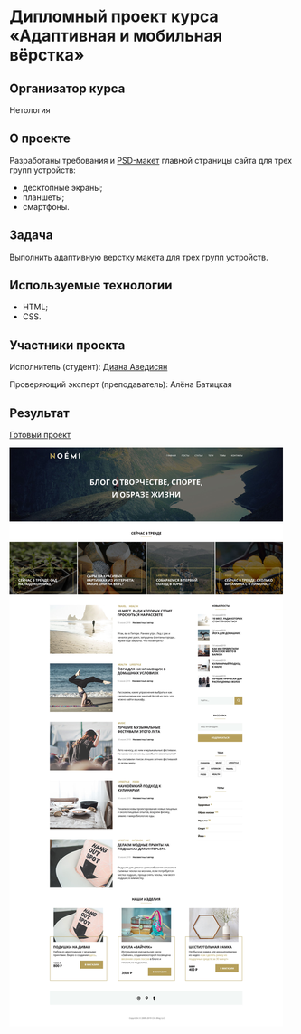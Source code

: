 # Дипломный проект курса «Адаптивная и мобильная вёрстка»

## Организатор курса

Нетология

## О проекте

Разработаны требования и [PSD-макет](sources/layouts.jpg) главной страницы сайта для трех групп устройств:
- десктопные экраны;
- планшеты;
- смартфоны.



## Задача

Выполнить адаптивную верстку макета для трех групп устройств.

## Используемые технологии

- HTML;
- CSS.

## Участники проекта

Исполнитель (студент): [Диана Аведисян](https://github.com/aelain)

Проверяющий эксперт (преподаватель): Алёна Батицкая

## Результат

[Готовый проект](https://aelain.github.io/mq-diplom/)

![Макет сайта NOEMI](sources/NOEMI_mq_desktop.jpg)
